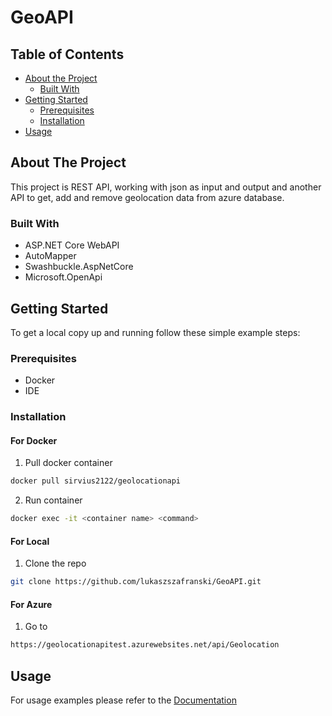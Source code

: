 <h1>GeoAPI</h1>

<!-- TABLE OF CONTENTS -->
## Table of Contents

* [About the Project](#about-the-project)
  * [Built With](#built-with)
* [Getting Started](#getting-started)
  * [Prerequisites](#prerequisites)
  * [Installation](#installation)
* [Usage](#usage)

<!-- ABOUT THE PROJECT -->
## About The Project
This project is REST API, working with json as input and output and another API to get, add and remove geolocation data from azure database.

### Built With
* ASP.NET Core WebAPI
* AutoMapper
* Swashbuckle.AspNetCore
* Microsoft.OpenApi

<!-- GETTING STARTED -->
## Getting Started

To get a local copy up and running follow these simple example steps:

### Prerequisites
* Docker
* IDE

### Installation

#### For Docker
1. Pull docker container
```sh
docker pull sirvius2122/geolocationapi
```
2. Run container
```sh
docker exec -it <container name> <command>
```

#### For Local
1. Clone the repo
```sh
git clone https://github.com/lukaszszafranski/GeoAPI.git
```

#### For Azure
1. Go to
```sh
https://geolocationapitest.azurewebsites.net/api/Geolocation
```

<!-- USAGE EXAMPLES -->
## Usage
For usage examples please refer to the [Documentation](https://app.swaggerhub.com/apis-docs/lukaszszafranski/GeoAPI/v1)
